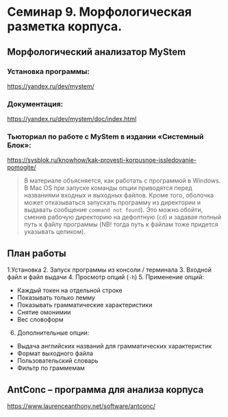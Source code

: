 # Семинар 9. Морфологическая разметка корпуса.


## Морфологический анализатор MyStem
### Установка программы:
<https://yandex.ru/dev/mystem/>

### Документация:
<https://yandex.ru/dev/mystem/doc/index.html>

### Тьюториал по работе с MyStem в издании «Системный Блок»:
<https://sysblok.ru/knowhow/kak-provesti-korpusnoe-issledovanie-pomogite/>

> В материале объясняется, как работать с программой в Windows. В Mac OS при запуске команды опции приводятся перед названиями входных и выходных файлов. Кроме того, оболочка может отказываться запускать программу из директории и выдавать сообщение `command not found`). Это можно обойти, сменив рабочую директорию на дефолтную (`cd`) и задавая полный путь к файлу программы (NB! тогда путь к файлам тоже придется указывать целиком).

## План работы
1.Установка
2. Запуск программы из консоли / терминала
3. Входной файл и файл выдачи
4. Просмотр опций (`-h`)
5. Применение опций:
- Каждый токен на отдельной строке
- Показывать только лемму
- Показывать грамматические характеристики
- Снятие омонимии
- Вес словоформ
6. Дополнительные опции:
- Выдача английских названий для грамматических характеристик
- Формат выходного файла
- Пользовательский словарь
- Фильтр по граммемам

## AntConc – программа для анализа корпуса
<https://www.laurenceanthony.net/software/antconc/>
